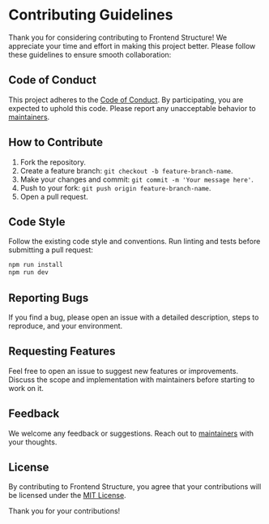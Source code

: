 # Contributing Guidelines

Thank you for considering contributing to Frontend Structure! We appreciate your time and effort in making this project better. Please follow these guidelines to ensure smooth collaboration:

## Code of Conduct

This project adheres to the [Code of Conduct](CODE_OF_CONDUCT.md). By participating, you are expected to uphold this code. Please report any unacceptable behavior to [maintainers](mailto:moeinsalar7@gmail.com).

## How to Contribute

1. Fork the repository.
2. Create a feature branch: `git checkout -b feature-branch-name`.
3. Make your changes and commit: `git commit -m 'Your message here'`.
4. Push to your fork: `git push origin feature-branch-name`.
5. Open a pull request.

## Code Style

Follow the existing code style and conventions. Run linting and tests before submitting a pull request:

```bash
npm run install
npm run dev
```

## Reporting Bugs
If you find a bug, please open an issue with a detailed description, steps to reproduce, and your environment.

## Requesting Features
Feel free to open an issue to suggest new features or improvements. Discuss the scope and implementation with maintainers before starting to work on it.

## Feedback
We welcome any feedback or suggestions. Reach out to [maintainers](mailto:moeinsalar7@gmail.com) with your thoughts.

## License
By contributing to Frontend Structure, you agree that your contributions will be licensed under the [MIT License](LICENSE.md).

Thank you for your contributions!
